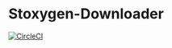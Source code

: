 # Stoxygen-Downloader
[![CircleCI](https://circleci.com/gh/hack3d/stoxygen-downloader/tree/master.svg?style=svg)](https://circleci.com/gh/hack3d/stoxygen-downloader/tree/master)
